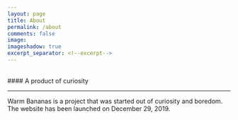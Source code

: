 ```yaml
---
layout: page
title: About
permalink: /about
comments: false
image: 
imageshadow: true
excerpt_separator: <!--excerpt-->
---
```

<br>
#### A product of curiosity
<hr>
Warm Bananas is a project that was started out of curiosity and boredom. The website has been launched on December 29, 2019.